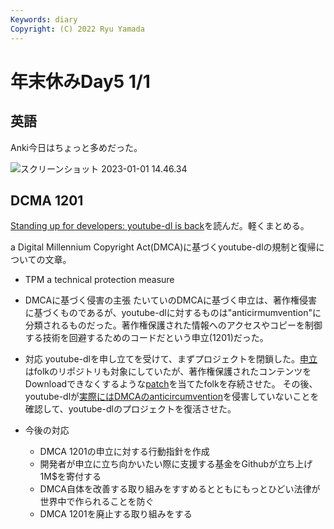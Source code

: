 ```yaml
---
Keywords: diary
Copyright: (C) 2022 Ryu Yamada
---
```



# 年末休みDay5 1/1

## 英語
Anki今日はちょっと多めだった。

![スクリーンショット 2023-01-01 14.46.34](inkdrop://file:nH1fpbUKL)

## DCMA 1201
[Standing up for developers: youtube-dl is back](https://github.blog/2020-11-16-standing-up-for-developers-youtube-dl-is-back/)を読んだ。軽くまとめる。

a Digital Millennium Copyright Act(DMCA)に基づくyoutube-dlの規制と復帰についての文章。

- TPM
 a technical protection measure

- DMCAに基づく侵害の主張
たいていのDMCAに基づく申立は、著作権侵害に基づくものであるが、youtube-dlに対するものは"anticirmumvention"に分類されるものだった。著作権保護された情報へのアクセスやコピーを制御する技術を回避するためのコードだという申立(1201)だった。


- 対応
youtube-dlを申し立てを受けて、まずプロジェクトを閉鎖した。[申立](https://github.com/github/dmca/blob/master/2020/10/2020-10-23-RIAA.md)はfolkのリポジトリも対象にしていたが、著作権保護されたコンテンツをDownloadできなくするような[patch](https://github.com/animelover1984/youtube-dl/commit/0851123c1909558268e8e237214d9c466cf5198d)を当てたfolkを存続させた。
その後、youtube-dlが[実際にはDMCAのanticircumvention](https://github.com/github/dmca/blob/master/2020/11/2020-11-16-RIAA-reversal-effletter.pdf)を侵害していないことを確認して、youtube-dlのプロジェクトを復活させた。


- 今後の対応
  - DMCA 1201の申立に対する行動指針を作成
  - 開発者が申立に立ち向かいたい際に支援する基金をGithubが立ち上げ1M$を寄付する
  - DMCA自体を改善する取り組みをすすめるとともにもっとひどい法律が世界中で作られることを防ぐ
  - DMCA 1201を廃止する取り組みをする


